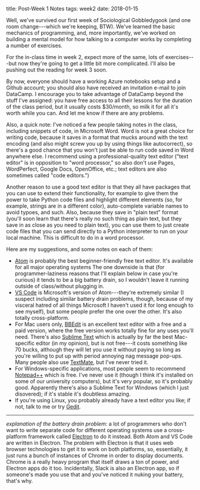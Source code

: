 title: Post-Week 1 Notes 
tags: week2
date: 2018-01-15

Well, we've survived our first week of Sociological Gobbledygook (and one room change---which we're keeping, BTW).  We've learned the basic mechanics of programming, and, more importantly, we've worked on building a mental model for how talking to a computer works by completing a number of exercises.  

For the in-class time in week 2, expect more of the same, lots of exercises---but now they're going to get a little bit more complicated.  I'll also be pushing out the reading for week 3 soon. 

By now, everyone should have a working Azure notebooks setup and a Github account; you should also have received an invitation e-mail to join DataCamp. I encourage you to take advantage of DataCamp beyond the stuff I've assigned: you have free access to all their lessons for the duration of the class period, but it usually costs $30/month, so milk it for all it's worth while you can. And let me know if there are any problems.

Also, a quick note: I've noticed a few people taking notes in the class, including snippets of code, in Microsoft Word.  Word is not a great choice for writing code, because it saves in a format that mucks around with the text encoding (and also might screw you up by using things like autocorrect), so there's a good chance that you won't just be able to run code saved in Word anywhere else.  I recommend using a professional-quality text editor ("text editor" is in opposition to "word processor," so also don't use Pages, WordPerfect, Google Docs, OpenOffice, etc.; text editors are also sometimes called "code editors.")

Another reason to use a good text editor is that they all have packages that you can use to extend their functionality, for example to give them the power to take Python code files and highlight different elements (so, for example, strings are in a different color), auto-complete variable names to avoid typoes, and such.  Also, because they save in "plain text" format (you'll soon learn that there's really no such thing as plain text, but they save in as close as you need to plain text), you can use them to just create code files that you can send directly to a Python interpreter to run on your local machine. This is difficult to do in a word processor.

Here are my suggestions, and some notes on each of them: 

- [Atom](https://atom.io) is probably the best beginner-friendly free text editor. It's available for all major operating systems The one downside is that (for programmer-laziness reasons that I'll explain below in case you're curious) it tends to be a big battery drain, so I wouldn't leave it running outside of class/without plugging in.
- [VS Code](https://code.visualstudio.com) is Microsoft's version of Atom---they're extremely similar (I suspect including similar battery drain problems, though, because of my visceral hatred of all things Microsoft I haven't used it for long enough to see myself), but some people prefer the one over the other. It's also totally cross-platform.
- For Mac users only, [BBEdit](https://www.barebones.com/products/bbedit/) is an excellent text editor with a free and a paid version, where the free version works totally fine for any uses you'll need. There's also [Sublime Text](https://www.sublimetext.com) which is actually by far the best Mac-specific editor (in my opinion), but is not free---it costs something like 70 bucks, although they will let you use it without paying so long as you're willing to put up with period annoying nag message pop-ups. Many people also use [TextMate](https://macromates.com), but I've never tried it.
- For Windows-specific applications, most people seem to recommend [Notepad++](https://notepad-plus-plus.org) which is free. I've never use it (though I think it's installed on some of our university computers), but it's very popular, so it's probably good. Apparently there's also a Sublime Text for Windows (which I just disovered); if it's stable it's doubtless amazing. 
- If you're using Linux, you probably already have a text editor you like; if not, talk to me or try [Gedit](https://wiki.gnome.org/Apps/Gedit). 



<hr>

*explanation of the battery drain problem:* a lot of programmers who don't want to write separate code for different operating systems use a cross-platform framework called [Electron](https://electronjs.org) to do it instead. Both Atom and VS Code are written in Electron. The problem with Electron is that it uses web browser technologies to get it to work on both platforms, so, essentially, it just runs a bunch of instances of Chrome in order to display documents. Chrome is a really heavy program that itself draws a ton of power, and Electron apps do it too.  Incidentally, Slack is also an Electron app, so if someone's made you use that and you've noticed it nuking your battery, that's why. 